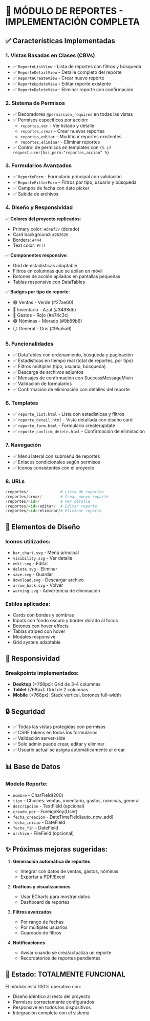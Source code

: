 # 🎉 MÓDULO DE REPORTES - IMPLEMENTACIÓN COMPLETA

## ✅ Características Implementadas

### 1. **Vistas Basadas en Clases (CBVs)**
- ✅ `ReporteListView` - Lista de reportes con filtros y búsqueda
- ✅ `ReporteDetailView` - Detalle completo del reporte
- ✅ `ReporteCreateView` - Crear nuevo reporte
- ✅ `ReporteUpdateView` - Editar reporte existente
- ✅ `ReporteDeleteView` - Eliminar reporte con confirmación

### 2. **Sistema de Permisos**
- ✅ Decoradores `@permission_required` en todas las vistas
- ✅ Permisos específicos por acción:
  - `reportes,ver` - Ver listado y detalle
  - `reportes,crear` - Crear nuevos reportes
  - `reportes,editar` - Modificar reportes existentes
  - `reportes,eliminar` - Eliminar reportes
- ✅ Control de permisos en templates con `{% if request.user|has_perm:"reportes,accion" %}`

### 3. **Formularios Avanzados**
- ✅ `ReporteForm` - Formulario principal con validación
- ✅ `ReporteFilterForm` - Filtros por tipo, usuario y búsqueda
- ✅ Campos de fecha con date picker
- ✅ Subida de archivos

### 4. **Diseño y Responsividad**
✅ **Colores del proyecto replicados**:
- Primary color: `#d4af37` (dorado)
- Card background: `#262626`
- Borders: `#444`
- Text color: `#fff`

✅ **Componentes responsive**:
- Grid de estadísticas adaptable
- Filtros en columnas que se apilan en móvil
- Botones de acción apilados en pantallas pequeñas
- Tablas responsive con DataTables

✅ **Badges por tipo de reporte**:
- 🟢 Ventas - Verde (#27ae60)
- 🔵 Inventario - Azul (#3498db)
- 🔴 Gastos - Rojo (#e74c3c)
- 🟣 Nóminas - Morado (#9b59b6)
- ⚪ General - Gris (#95a5a6)

### 5. **Funcionalidades**
- ✅ DataTables con ordenamiento, búsqueda y paginación
- ✅ Estadísticas en tiempo real (total de reportes, por tipo)
- ✅ Filtros múltiples (tipo, usuario, búsqueda)
- ✅ Descarga de archivos adjuntos
- ✅ Mensajes de confirmación con SuccessMessageMixin
- ✅ Validación de formularios
- ✅ Confirmación de eliminación con detalles del reporte

### 6. **Templates**
- ✅ `reporte_list.html` - Lista con estadísticas y filtros
- ✅ `reporte_detail.html` - Vista detallada con diseño card
- ✅ `reporte_form.html` - Formulario create/update
- ✅ `reporte_confirm_delete.html` - Confirmación de eliminación

### 7. **Navegación**
- ✅ Menú lateral con submenú de reportes
- ✅ Enlaces condicionales según permisos
- ✅ Iconos consistentes con el proyecto

### 8. **URLs**
```python
/reportes/              # Lista de reportes
/reportes/crear/        # Crear nuevo reporte
/reportes/<id>/         # Ver detalle
/reportes/<id>/editar/  # Editar reporte
/reportes/<id>/eliminar/# Eliminar reporte
```

## 🎨 Elementos de Diseño

### Iconos utilizados:
- `bar_chart.svg` - Menú principal
- `visibility.svg` - Ver detalle
- `edit.svg` - Editar
- `delete.svg` - Eliminar
- `save.svg` - Guardar
- `download.svg` - Descargar archivo
- `arrow_back.svg` - Volver
- `warning.svg` - Advertencia de eliminación

### Estilos aplicados:
- Cards con bordes y sombras
- Inputs con fondo oscuro y border dorado al focus
- Botones con hover effects
- Tablas striped con hover
- Modales responsive
- Grid system adaptable

## 📱 Responsividad

### Breakpoints implementados:
- **Desktop** (>768px): Grid de 3-4 columnas
- **Tablet** (768px): Grid de 2 columnas
- **Mobile** (<768px): Stack vertical, botones full-width

## 🔒 Seguridad

- ✅ Todas las vistas protegidas con permisos
- ✅ CSRF tokens en todos los formularios
- ✅ Validación server-side
- ✅ Solo admin puede crear, editar y eliminar
- ✅ Usuario actual se asigna automáticamente al crear

## 📊 Base de Datos

### Modelo Reporte:
- `nombre` - CharField(200)
- `tipo` - Choices: ventas, inventario, gastos, nominas, general
- `descripcion` - TextField (opcional)
- `creado_por` - ForeignKey(User)
- `fecha_creacion` - DateTimeField(auto_now_add)
- `fecha_inicio` - DateField
- `fecha_fin` - DateField
- `archivo` - FileField (opcional)

## ✨ Próximas mejoras sugeridas:

1. **Generación automática de reportes**
   - Integrar con datos de ventas, gastos, nóminas
   - Exportar a PDF/Excel
   
2. **Gráficos y visualizaciones**
   - Usar ECharts para mostrar datos
   - Dashboard de reportes

3. **Filtros avanzados**
   - Por rango de fechas
   - Por múltiples usuarios
   - Guardado de filtros

4. **Notificaciones**
   - Avisar cuando se crea/actualiza un reporte
   - Recordatorios de reportes pendientes

## 🚀 Estado: TOTALMENTE FUNCIONAL

El módulo está 100% operativo con:
- Diseño idéntico al resto del proyecto
- Permisos correctamente configurados
- Responsive en todos los dispositivos
- Integración completa con el sistema
